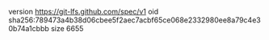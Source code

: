 version https://git-lfs.github.com/spec/v1
oid sha256:789473a4b38d06cbee5f2aec7acbf65ce068e2332980ee8a79c4e30b74a1cbbb
size 6655
